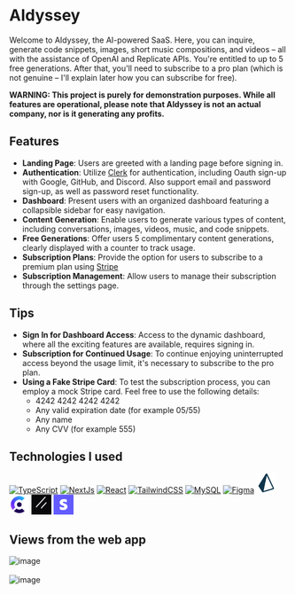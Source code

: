 # AIdyssey
Welcome to AIdyssey, the AI-powered SaaS. Here, you can inquire, generate code snippets, images, short music compositions, and videos – all with the assistance of OpenAI and Replicate APIs. You're entitled to up to 5 free generations. After that, you'll need to subscribe to a pro plan (which is not genuine – I'll explain later how you can subscribe for free).

**WARNING: This project is purely for demonstration purposes. While all features are operational, please note that AIdyssey is not an actual company, nor is it generating any profits.**

## Features
- **Landing Page**: Users are greeted with a landing page before signing in.
- **Authentication**: Utilize [Clerk](https://clerk.com/) for authentication, including Oauth sign-up with Google, GitHub, and Discord. Also support email and password sign-up, as well as password reset functionality.
- **Dashboard**: Present users with an organized dashboard featuring a collapsible sidebar for easy navigation.
- **Content Generation**: Enable users to generate various types of content, including conversations, images, videos, music, and code snippets.
- **Free Generations**: Offer users 5 complimentary content generations, clearly displayed with a counter to track usage.
- **Subscription Plans**: Provide the option for users to subscribe to a premium plan using [Stripe](https://stripe.com/)
- **Subscription Management**: Allow users to manage their subscription through the settings page.

## Tips
- **Sign In for Dashboard Access**: Access to the dynamic dashboard, where all the exciting features are available, requires signing in.
- **Subscription for Continued Usage**: To continue enjoying uninterrupted access beyond the usage limit, it's necessary to subscribe to the pro plan.
- **Using a Fake Stripe Card**: To test the subscription process, you can employ a mock Stripe card. Feel free to use the following details:
   - 4242 4242 4242 4242
   - Any valid expiration date (for example 05/55)
   - Any name
   - Any CVV (for example 555)

## Technologies I used
<p align="left">
<a href="https://www.typescriptlang.org/" target="_blank" rel="noreferrer"><img src="https://raw.githubusercontent.com/danielcranney/readme-generator/main/public/icons/skills/typescript-colored.svg" width="36" height="36" alt="TypeScript" /></a>
<a href="https://nextjs.org/docs" target="_blank" rel="noreferrer"><img src="https://raw.githubusercontent.com/danielcranney/readme-generator/main/public/icons/skills/nextjs-colored.svg" width="36" height="36" alt="NextJs" /></a>
<a href="https://reactjs.org/" target="_blank" rel="noreferrer"><img src="https://raw.githubusercontent.com/danielcranney/readme-generator/main/public/icons/skills/react-colored.svg" width="36" height="36" alt="React" /></a>
<a href="https://tailwindcss.com/" target="_blank" rel="noreferrer"><img src="https://raw.githubusercontent.com/danielcranney/readme-generator/main/public/icons/skills/tailwindcss-colored.svg" width="36" height="36" alt="TailwindCSS" /></a>
<a href="https://www.mysql.com/" target="_blank" rel="noreferrer"><img src="https://raw.githubusercontent.com/danielcranney/readme-generator/main/public/icons/skills/mysql-colored.svg" width="36" height="36" alt="MySQL" /></a>
<a href="https://www.figma.com/" target="_blank" rel="noreferrer"><img src="https://raw.githubusercontent.com/danielcranney/readme-generator/main/public/icons/skills/figma-colored.svg" width="36" height="36" alt="Figma" /></a>
<a href="https://www.prisma.io/" target="_blank" rel="noreferrer"><img src="readme_files/prisma.png" width="36" height="36" alt="Prisma" /></a>
<a href="https://clerk.com/" target="_blank" rel="noreferrer"><img src="readme_files/clerk.png" width="36" height="36" alt="Clerk" /></a>
<a href="https://ui.shadcn.com/" target="_blank" rel="noreferrer"><img src="readme_files/shadcn-ui.png" width="36" height="36" alt="shadcn/ui" /></a>
<a href="https://stripe.com/" target="_blank" rel="noreferrer"><img src="readme_files/stripe.png" width="36" height="36" alt="Stripe" /></a>
</p>

## Views from the web app
![image](https://github.com/ZeberMVP/aidyssey/assets/106594858/31ae298b-a48a-4129-8174-963414811639) <br> <br>
![image](https://github.com/ZeberMVP/aidyssey/assets/106594858/fb7a47e8-bf2a-4cee-9a5c-445b6cbd0d90) <br> <br>

